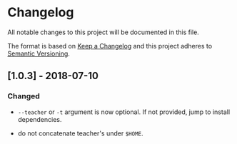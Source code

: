 # Changelog

All notable changes to this project will be documented in this file.

The format is based on [Keep a Changelog](http://keepachangelog.com/en/1.0.0/)
and this project adheres to [Semantic Versioning](http://semver.org/spec/v2.0.0.html).

## [1.0.3] - 2018-07-10

### Changed

* `--teacher` or `-t` argument is now optional. If not provided, jump to install dependencies.

* do not concatenate teacher's under `$HOME`.
